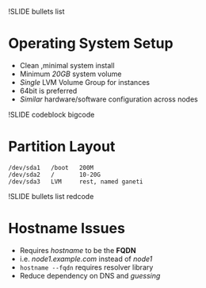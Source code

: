 !SLIDE bullets list

# Operating System Setup

* Clean ,minimal system install
* Minimum _20GB_ system volume
* _Single_ LVM Volume Group for instances
* 64bit is preferred
* _Similar_ hardware/software configuration across nodes

!SLIDE codeblock bigcode

# Partition Layout

    /dev/sda1   /boot   200M
    /dev/sda2   /       10-20G
    /dev/sda3   LVM     rest, named ganeti

!SLIDE bullets list redcode

# Hostname Issues

* Requires _hostname_ to be the **FQDN**
* i.e. _node1.example.com_ instead of _node1_
* `hostname --fqdn` requires resolver library
* Reduce dependency on DNS and _guessing_

